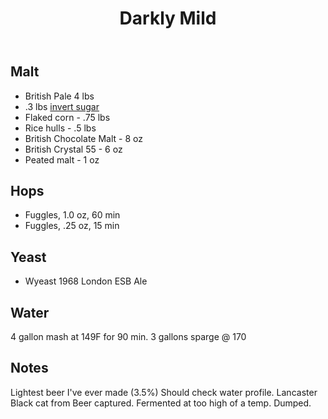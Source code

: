 ﻿---
layout: post
title: Darkly Mild
tags: [ beer ]
---
## Malt
-  British Pale 4 lbs
-  .3 lbs [invert sugar](https://www.amazon.com/Lyles-Golden-Original-All-Natural-Cooking/dp/B0000EYP2U/ref=sr_1_2?crid=2V1AJFVJ9C0OT&keywords=lyles%2Bgolden%2Bsyrup%2Boriginal&qid=1554092642&s=gateway&sprefix=lyles%2B%2Caps%2C186&sr=8-2&th=1)
-  Flaked corn - .75 lbs
-  Rice hulls - .5 lbs 
-  British Chocolate Malt - 8 oz
-  British Crystal 55 - 6 oz
-  Peated malt - 1 oz 
## Hops
-  Fuggles, 1.0  oz, 60 min
-  Fuggles, .25 oz, 15 min
## Yeast
-  Wyeast 1968 London ESB Ale
## Water
4 gallon mash at 149F for 90 min. 3 gallons sparge @ 170
## Notes
Lightest beer I've ever made (3.5%) Should check water profile. Lancaster Black cat from Beer captured. 
Fermented at too high of a temp. Dumped. 
